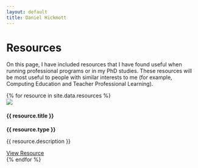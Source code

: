 ```yaml
---
layout: default
title: Daniel Hickmott
---
```


<div class="showcase">
    <h1>Resources</h1>
    <p>
        On this page, I have included resources that I have found useful when running professional programs or in my PhD studies. 
        These resources will be most useful to people with similar interests to me (for example, Computing Education and Teacher Professional Learning).
    </p>            
    {% for resource in site.data.resources %}
    <div class="row">
        <div class="card md-2 box-shadow py-3 my-2 mx-2">
            <div class="row">
                <div class ="col-md-4">
                    <img class="card-img-top list-img border border-secondary" 
                        src="{{ site.baseurl | append: '/resources/images/' | append: resource.imageFilePath }}">
                </div>
                <div class ="col-md-8">
                    <div class="card-body">
                        <h4>{{ resource.title }}</h4>
                        <strong>{{ resource.type }}</strong>
                        <p class="card-text">{{ resource.description }}</p>
                        <div class="list-item-buttons">
                            <a href="{{ resource.pageName }}" class="btn btn-sm btn-info float-right">
                                View Resource
                                <i class="fa fa-eye resource-icon"></i>
                            </a>
                        </div>
                    </div>
                </div>
            </div>                  
        </div>
    </div>
    {% endfor %}
</div>